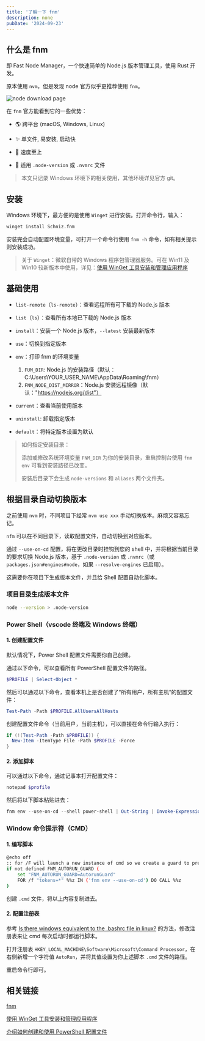 ```yaml
---
title: '了解一下 fnm'
description: none
pubDate: '2024-09-23'
---
```


## 什么是 fnm

即 Fast Node Manager，一个快速简单的 Node.js 版本管理工具，使用 Rust 开发。

原本使用 `nvm`，但是发现 node 官方似乎更推荐使用 `fnm`。

![node download page](https://s2.loli.net/2024/09/23/VR5FilSYO4hXcnE.jpg)

在 `fnm` 官方能看到它的一些优势：

- 🌎 跨平台 (macOS, Windows, Linux)

- ✨ 单文件, 易安装, 启动快

- 🚀 速度至上

- 📂 适用 `.node-version` 或 `.nvmrc` 文件

> 本文只记录 Windows 环境下的相关使用，其他环境详见官方 git。

## 安装

Windows 环境下，最方便的是使用 `Winget` 进行安装。打开命令行，输入：

```bash
winget install Schniz.fnm
```

安装完会自动配置环境变量，可打开一个命令行使用 `fnm -h` 命令，如有相关提示则安装成功。

> 关于 `Winget`：微软自带的 Windows 程序包管理器服务。可在 Win11 及 Win10 较新版本中使用，详见：[使用 WinGet 工具安装和管理应用程序](https://learn.microsoft.com/zh-cn/windows/package-manager/winget/)

## 基础使用

- `list-remote`（`ls-remote`）：查看远程所有可下载的 Node.js 版本

- `list`（`ls`）：查看所有本地已下载的 Node.js 版本

- `install`：安装一个 Node.js 版本，`--latest` 安装最新版本

- `use`：切换到指定版本

- `env`：打印 fnm 的环境变量

  1. `FUM_DIR`: Node.js 的安装路径（默认：C:\Users\YOUR_USER_NAME\AppData\Roaming\fnm）
  2. `FNM_NODE_DIST_MIRROR`：Node.js 安装远程镜像（默认："https://nodejs.org/dist"）

- `current`：查看当前使用版本

- `uninstall`: 卸载指定版本

- `default`：将特定版本设置为默认

> 如何指定安装目录：
>
> 添加或修改系统环境变量 `FNM_DIR` 为你的安装目录，重启控制台使用 `fnm env` 可看到安装路径已改变。
>
> 安装后目录下会生成 `node-versions` 和 `aliases` 两个文件夹。

## 根据目录自动切换版本

之前使用 `nvm` 时，不同项目下经常 `nvm use xxx` 手动切换版本。麻烦又容易忘记。

`nfm` 可以在不同目录下，读取配置文件，自动切换到对应版本。

通过 `--use-on-cd` 配置，将在更改目录时挂钩到您的 shell 中，并将根据当前目录的要求切换 Node.js 版本，基于 `.node-version` 或 `.nvmrc`（或 `packages.json#engines#node`，如果 `--resolve-engines` 已启用）。

这需要你在项目下生成版本文件，并且给 Shell 配置自动化脚本。

### 项目目录生成版本文件

```bash
node --version > .node-version
```

### Power Shell（vscode 终端及 Windows 终端）

#### 1. 创建配置文件

默认情况下，Power Shell 配置文件需要你自己创建。

通过以下命令，可以查看所有 PowerShell 配置文件的路径。

```PowerShell
$PROFILE | Select-Object *
```

然后可以通过以下命令，查看本机上是否创建了“所有用户，所有主机”的配置文件：

```PowerShell
Test-Path -Path $PROFILE.AllUsersAllHosts
```

创建配置文件命令（当前用户，当前主机），可以直接在命令行输入执行：

```PowerShell
if (!(Test-Path -Path $PROFILE)) {
  New-Item -ItemType File -Path $PROFILE -Force
}
```

#### 2. 添加脚本

可以通过以下命令，通过记事本打开配置文件：

```PowerShell
notepad $profile
```

然后将以下脚本粘贴进去：

```PowerShell
fnm env --use-on-cd --shell power-shell | Out-String | Invoke-Expression
```

### Window 命令提示符（CMD）

#### 1. 编写脚本

```sh
@echo off
:: for /F will launch a new instance of cmd so we create a guard to prevent an infnite loop
if not defined FNM_AUTORUN_GUARD (
    set "FNM_AUTORUN_GUARD=AutorunGuard"
    FOR /f "tokens=*" %%z IN ('fnm env --use-on-cd') DO CALL %%z
)
```

创建 `.cmd` 文件，将以上内容复制进去。

#### 2. 配置注册表

参考 [Is there windows equivalent to the .bashrc file in linux?](https://superuser.com/questions/144347/is-there-windows-equivalent-to-the-bashrc-file-in-linux/144348#144348) 的方法，修改注册表来让 cmd 每次启动时都运行脚本。

打开注册表 `HKEY_LOCAL_MACHINE\Software\Microsoft\Command Processor`，在右侧新增一个字符值 `AutoRun`，并将其值设置为你上述脚本 `.cmd` 文件的路径。

重启命令行即可。

## 相关链接

[fnm](fnm.vercel.app)

[使用 WinGet 工具安装和管理应用程序](https://learn.microsoft.com/zh-cn/windows/package-manager/winget/)

[介绍如何创建和使用 PowerShell 配置文件](https://learn.microsoft.com/zh-cn/powershell/module/microsoft.powershell.core/about/about_profiles?view=powershell-7.4)